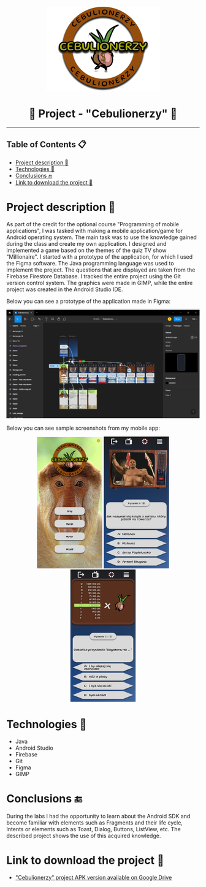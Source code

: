<p align="center">
  <img src="assets/logo.png" />
</p>

<h1 align="center">
    🧅 <b>Project - "Cebulionerzy"</b> 🧅
</h1>

---

## **Table of Contents** :clipboard:
- [Project description :scroll:](#project-description-scroll)
- [Technologies :hammer:](#technologies-hammer)
- [Conclusions :end:](#conclusions-end)
- [Link to download the project :iphone:](#link-to-download-the-project-iphone)

# Project description :scroll:

As part of the credit for the optional course "Programming of mobile applications", I was tasked with making a mobile application/game for Android operating system. The main task was to use the knowledge gained during the class and create my own application. I designed and implemented a game based on the themes of the quiz TV show "Millionaire". I started with a prototype of the application, for which I used the Figma software. The Java programming language was used to implement the project. The questions that are displayed are taken from the Firebase Firestore Database. I tracked the entire project using the Git version control system. The graphics were made in GIMP, while the entire project was created in the Android Studio IDE.

Below you can see a prototype of the application made in Figma:

<p align="center">
  <img src="assets/figma_screen.png"/>
</p>

Below you can see sample screenshots from my mobile app:

<p align="center">
  <img src="assets/screen_1.jpg" width="170" />
  <img src="assets/screen_2.jpg" width="170" /> 
  <img src="assets/screen_3.jpg" width="170" />
</p>

# Technologies :hammer:

- Java
- Android Studio
- Firebase
- Git
- Figma
- GIMP

# Conclusions :end:

During the labs I had the opportunity to learn about the Android SDK and become familiar with elements such as Fragments and their life cycle, Intents or elements such as Toast, Dialog, Buttons, ListView, etc. The described project shows the use of this acquired knowledge.

# Link to download the project :iphone: 

- ["Cebulionerzy" project APK version available on Google Drive](https://drive.google.com/drive/folders/1d-L1hiP1Aa6qmBPbkaIymXbjjibWLMbz?usp=sharing)
